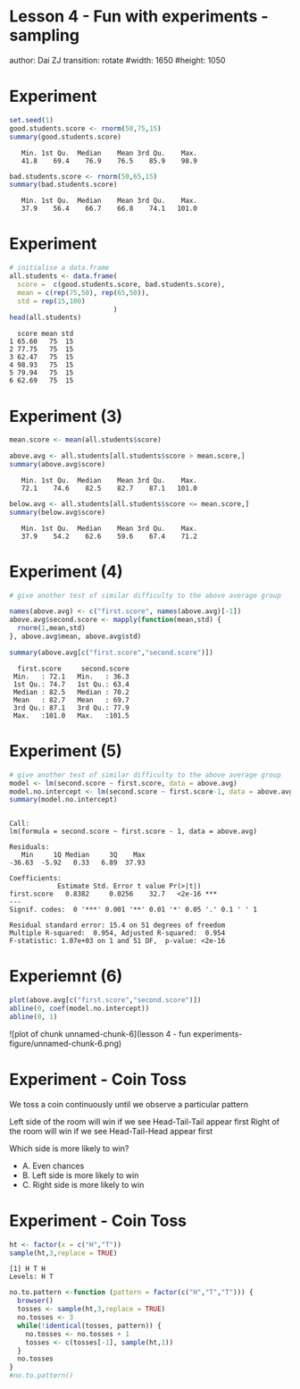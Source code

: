 Lesson 4 - Fun with experiments - sampling
========================================================
author: Dai ZJ
transition: rotate
#width: 1650
#height: 1050



Experiment
========================================================

```r
set.seed(1)
good.students.score <- rnorm(50,75,15)
summary(good.students.score)
```

```
   Min. 1st Qu.  Median    Mean 3rd Qu.    Max. 
   41.8    69.4    76.9    76.5    85.9    98.9 
```

```r
bad.students.score <- rnorm(50,65,15)
summary(bad.students.score)
```

```
   Min. 1st Qu.  Median    Mean 3rd Qu.    Max. 
   37.9    56.4    66.7    66.8    74.1   101.0 
```

Experiment
========================================================

```r
# initialise a data.frame
all.students <- data.frame(
  score =  c(good.students.score, bad.students.score),
  mean = c(rep(75,50), rep(65,50)),
  std = rep(15,100)
                          )
head(all.students)
```

```
  score mean std
1 65.60   75  15
2 77.75   75  15
3 62.47   75  15
4 98.93   75  15
5 79.94   75  15
6 62.69   75  15
```

Experiment (3)
========================================================

```r
mean.score <- mean(all.students$score)

above.avg <- all.students[all.students$score > mean.score,]
summary(above.avg$score)
```

```
   Min. 1st Qu.  Median    Mean 3rd Qu.    Max. 
   72.1    74.6    82.5    82.7    87.1   101.0 
```

```r
below.avg <- all.students[all.students$score <= mean.score,]
summary(below.avg$score)
```

```
   Min. 1st Qu.  Median    Mean 3rd Qu.    Max. 
   37.9    54.2    62.6    59.6    67.4    71.2 
```

Experiment (4)
========================================================

```r
# give another test of similar difficulty to the above average group

names(above.avg) <- c("first.score", names(above.avg)[-1])
above.avg$second.score <- mapply(function(mean,std) {
  rnorm(1,mean,std)
}, above.avg$mean, above.avg$std)

summary(above.avg[c("first.score","second.score")])
```

```
  first.score     second.score  
 Min.   : 72.1   Min.   : 36.3  
 1st Qu.: 74.7   1st Qu.: 63.4  
 Median : 82.5   Median : 70.2  
 Mean   : 82.7   Mean   : 69.7  
 3rd Qu.: 87.1   3rd Qu.: 77.9  
 Max.   :101.0   Max.   :101.5  
```

Experiment (5)
========================================================

```r
# give another test of similar difficulty to the above average group
model <- lm(second.score ~ first.score, data = above.avg)
model.no.intercept <- lm(second.score ~ first.score-1, data = above.avg)
summary(model.no.intercept)
```

```

Call:
lm(formula = second.score ~ first.score - 1, data = above.avg)

Residuals:
   Min     1Q Median     3Q    Max 
-36.63  -5.92   0.33   6.89  37.93 

Coefficients:
            Estimate Std. Error t value Pr(>|t|)    
first.score   0.8382     0.0256    32.7   <2e-16 ***
---
Signif. codes:  0 '***' 0.001 '**' 0.01 '*' 0.05 '.' 0.1 ' ' 1

Residual standard error: 15.4 on 51 degrees of freedom
Multiple R-squared:  0.954,	Adjusted R-squared:  0.954 
F-statistic: 1.07e+03 on 1 and 51 DF,  p-value: <2e-16
```

Experiemnt (6)
========================================================

```r
plot(above.avg[c("first.score","second.score")])
abline(0, coef(model.no.intercept))
abline(0, 1)
```

![plot of chunk unnamed-chunk-6](lesson 4 - fun experiments-figure/unnamed-chunk-6.png) 

Experiment - Coin Toss
========================================================
We toss a coin continuously until we observe a particular pattern

Left side of the room will win if we see Head-Tail-Tail appear first
Right of the room will win if we see Head-Tail-Head appear first

Which side is more likely to win?
- A. Even chances
- B. Left side is more likely to win
- C. Right side is more likely to win

Experiment - Coin Toss
========================================================

```r
ht <- factor(x = c("H","T"))
sample(ht,3,replace = TRUE)
```

```
[1] H T H
Levels: H T
```

```r
no.to.pattern <-function (pattern = factor(c("H","T","T"))) {
  browser()
  tosses <- sample(ht,3,replace = TRUE)
  no.tosses <- 3
  while(!identical(tosses, pattern)) {
    no.tosses <- no.tosses + 1
    tosses <- c(tosses[-1], sample(ht,1))
  }
  no.tosses
}
#no.to.pattern()
```
